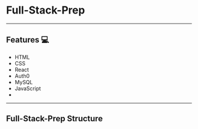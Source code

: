 # Full-Stack-Prep


-----------------------------------------------------------------------------------------------------------------------------------
## Features :computer: 

- HTML 
- CSS
- React
- Auth0 
- MySQL
- JavaScript 
- 

-------------------------------------------------------------------------------------------------------------------------------------
## Full-Stack-Prep Structure 

